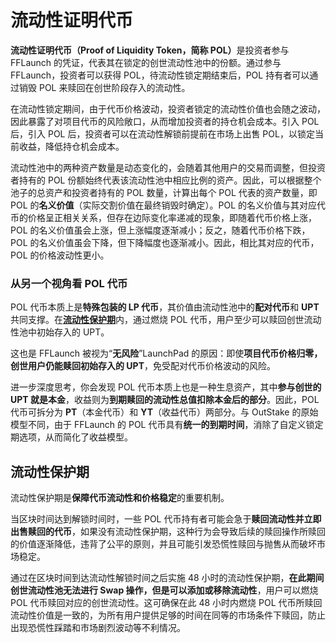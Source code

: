 # 流动性证明代币

**流动性证明代币（Proof of Liquidity Token，简称 POL）**&#x662F;投资者参与 FFLaunch 的凭证，代表其在锁定的创世流动性池中的份额。通过参与 FFLaunch，投资者可以获得 POL，待流动性锁定期结束后，POL 持有者可以通过销毁 POL 来赎回在创世阶段存入的流动性。

在流动性锁定期间，由于代币价格波动，投资者锁定的流动性价值也会随之波动，因此暴露了对项目代币的风险敞口，从而增加投资者的持仓机会成本。引入 POL 后，引入 POL 后，投资者可以在流动性解锁前提前在市场上出售 POL，以锁定当前收益，降低持仓机会成本。

流动性池中的两种资产数量是动态变化的，会随着其他用户的交易而调整，但投资者持有的 POL 份额始终代表该流动性池中相应比例的资产。因此，可以根据整个池子的总资产和投资者持有的 POL 数量，计算出每个 POL 代表的资产数量，即 POL 的**名义价值**（实际交割价值在最终销毁时确定）。POL 的名义价值与其对应代币的价格呈正相关关系，但存在边际变化率递减的现象，即随着代币价格上涨，POL 的名义价值虽会上涨，但上涨幅度逐渐减小；反之，随着代币价格下跌，POL 的名义价值虽会下降，但下降幅度也逐渐减小。因此，相比其对应的代币，POL 的价格波动性更小。

### **从另一个视角看 POL 代币**

POL 代币本质上是**特殊包装的 LP 代币**，其价值由流动性池中的**配对代币**和 **UPT** 共同支撑。在[**流动性保护期**](./#liu-dong-xing-bao-hu-qi)内，通过燃烧 POL 代币，用户至少可以赎回创世流动性池中初始存入的 UPT。

这也是 FFLaunch 被视为“**无风险**”LaunchPad 的原因：即使**项目代币价格归零，创世用户仍能赎回初始存入的 UPT**，免受配对代币价格波动的风险。

进一步深度思考，你会发现 POL 代币本质上也是一种生息资产，其中**参与创世的 UPT 就是本金**，收益则为**到期赎回的流动性总值扣除本金后的部分**。因此，POL 代币可拆分为 **PT**（本金代币）和 **YT**（收益代币）两部分。与 OutStake 的原始模型不同，由于 FFLaunch 的 POL 代币具有**统一的到期时间**，消除了自定义锁定期选项，从而简化了收益模型。

## **流动性保护期**

流动性保护期是**保障代币流动性和价格稳定**的重要机制。

当区块时间达到解锁时间时，一些 POL 代币持有者可能会急于**赎回流动性并立即出售赎回的代币**，如果没有流动性保护期，这种行为会导致后续的赎回操作所赎回的价值逐渐降低，违背了公平的原则，并且可能引发恐慌性赎回与抛售从而破坏市场稳定。&#x20;

通过在区块时间到达流动性解锁时间之后实施 48 小时的流动性保护期，**在此期间创世流动性池无法进行 Swap 操作，但是可以添加或移除流动性**，用户可以燃烧 POL 代币赎回对应的创世流动性。这可确保在此 48 小时内燃烧 POL 代币所赎回流动性价值是一致的，为所有用户提供足够的时间在同等的市场条件下赎回，防止出现恐慌性踩踏和市场剧烈波动等不利情况。
